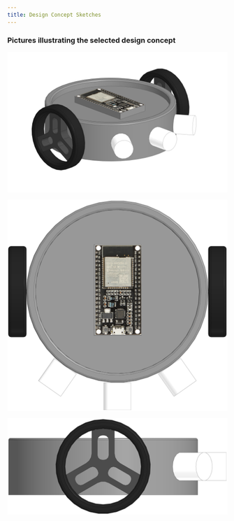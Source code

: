 ```yaml
---
title: Design Concept Sketches
---
```


### Pictures illustrating the selected design concept

![diagram_01_01](Bobotishe_01.png "Concept set #1")

![diagram_01_02](Bobotishe_02.png "Concept set #2")

![diagram_01_02](Bobotishe_03.png "Concept set #3")

